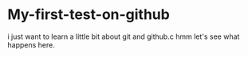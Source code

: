 # My-first-test-on-github
i just want to learn a little bit about git and github.c
hmm let's see what happens here.
